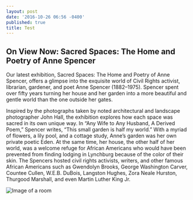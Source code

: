 ```yaml
---
layout: post
date: '2016-10-26 06:56 -0400'
published: true
title: Test
---
```

## On View Now: Sacred Spaces: The Home and Poetry of Anne Spencer

Our latest exhibition, Sacred Spaces: The Home and Poetry of Anne Spencer, offers a glimpse into the exquisite world of Civil Rights activist, librarian, gardener, and poet Anne Spencer (1882–1975). Spencer spent over fifty years turning her house and her garden into a more beautiful and gentle world than the one outside her gates.

Inspired by the photographs taken by noted architectural and landscape photographer John Hall, the exhibition explores how each space was sacred in its own unique way. In “Any Wife to Any Husband, A Derived Poem,” Spencer writes, “This small garden is half my world.” With a myriad of flowers, a lily pool, and a cottage study, Anne’s garden was her own private poetic Eden. At the same time, her house, the other half of her world, was a welcome refuge for African Americans who would have been prevented from finding lodging in Lynchburg because of the color of their skin. The Spencers hosted civil rights activists, writers, and other famous African Americans such as Gwendolyn Brooks, George Washington Carver, Countee Cullen, W.E.B. DuBois, Langston Hughes, Zora Neale Hurston, Thurgood Marshall, and even Martin Luther King Jr.

![Image of a room]({{site.baseurl}}/images/FullSizeRender-13-400x300.jpg)

